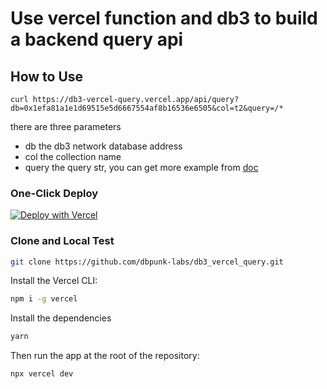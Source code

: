 # Use vercel function and db3 to build a backend query api

## How to Use

```
curl https://db3-vercel-query.vercel.app/api/query?db=0x1efa81a1e1d69515e5d6667554af8b16536e6505&col=t2&query=/*
```
there are three parameters
* db the db3 network database address
* col the collection name 
* query the query str, you can get more example from [doc](https://docs.db3.network/functions/queryDoc.html)

### One-Click Deploy

[![Deploy with Vercel](https://vercel.com/button)](https://vercel.com/new/git/external?repository-url=https://github.com/dbpunk-labs/db3_vercel_query&project-name=db3_vercel_query&repository-name=db3_vercel_query)

### Clone and Local Test

```bash
git clone https://github.com/dbpunk-labs/db3_vercel_query.git
```

Install the Vercel CLI:

```bash
npm i -g vercel
```

Install the dependencies

```bash
yarn
```

Then run the app at the root of the repository:

```bash
npx vercel dev
```
